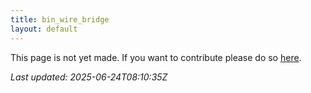 ```yaml
---
title: bin_wire_bridge
layout: default
---
```


This page is not yet made. If you want to contribute please do so [here](https://github.com/CrazyH2/Bigstone/blob/wiki/components/bin_wire_bridge.md).

_Last updated: 2025-06-24T08:10:35Z_
